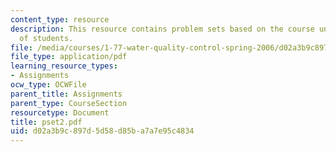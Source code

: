 ```yaml
---
content_type: resource
description: This resource contains problem sets based on the course understanding
  of students.
file: /media/courses/1-77-water-quality-control-spring-2006/d02a3b9c897d5d58d85ba7a7e95c4834_pset2.pdf
file_type: application/pdf
learning_resource_types:
- Assignments
ocw_type: OCWFile
parent_title: Assignments
parent_type: CourseSection
resourcetype: Document
title: pset2.pdf
uid: d02a3b9c-897d-5d58-d85b-a7a7e95c4834
---
```


